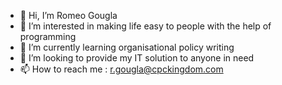- 👋 Hi, I’m Romeo Gougla
- 👀 I’m interested in making life easy to people with the help of programming
- 🌱 I’m currently learning organisational policy writing 
- 💞️ I’m looking to provide my IT solution to anyone in need
- 📫 How to reach me : r.gougla@cpckingdom.com 

<!---
cpcromeo/cpcromeo is a ✨ special ✨ repository because its `README.md` (this file) appears on your GitHub profile.
You can click the Preview link to take a look at your changes.
--->
